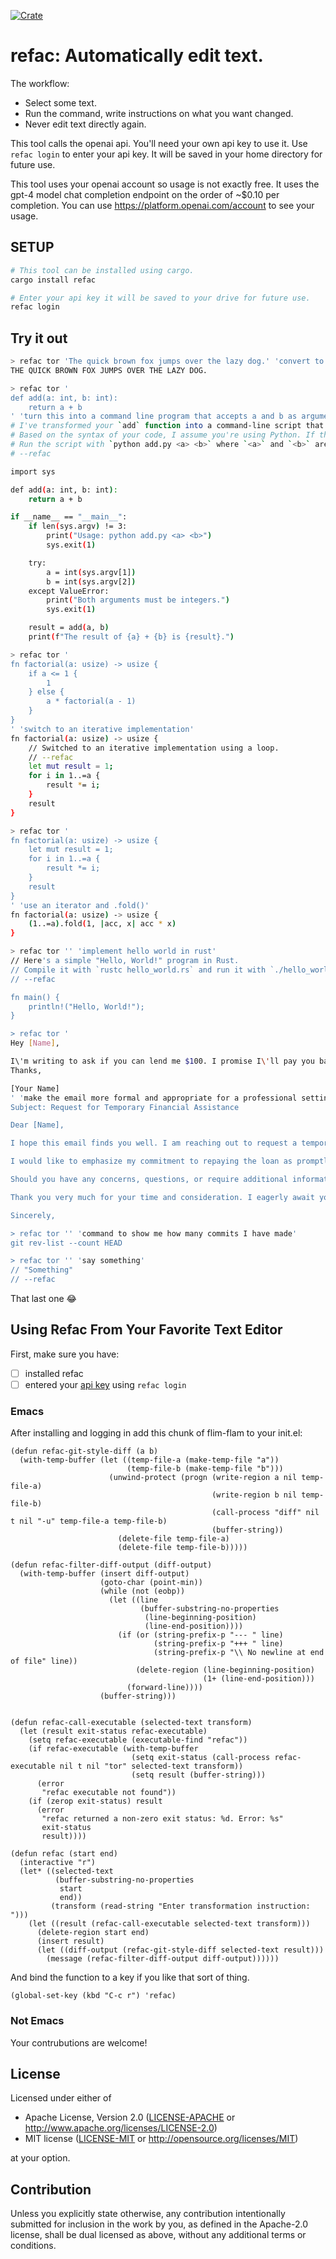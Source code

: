 [![Crate](https://img.shields.io/crates/v/refac.svg)](https://crates.io/crates/refac)

# refac: Automatically edit text.

The workflow:
- Select some text.
- Run the command, write instructions on what you want changed.
- Never edit text directly again.

This tool calls the openai api. You'll need your own api key to use it.
Use `refac login` to enter your api key. It will be saved in your home directory
for future use.

This tool uses your openai account so usage is not exactly free. It uses the gpt-4 model
chat completion endpoint on the order of ~$0.10 per completion.
You can use https://platform.openai.com/account to see your usage.

## SETUP

```bash
# This tool can be installed using cargo.
cargo install refac

# Enter your api key it will be saved to your drive for future use.
refac login
```

## Try it out

```bash
> refac tor 'The quick brown fox jumps over the lazy dog.' 'convert to all caps'
THE QUICK BROWN FOX JUMPS OVER THE LAZY DOG.

> refac tor '
def add(a: int, b: int):
    return a + b
' 'turn this into a command line program that accepts a and b as arguments, printing the result'`
# I've transformed your `add` function into a command-line script that accepts two integer arguments and prints their sum.
# Based on the syntax of your code, I assume you're using Python. If this is incorrect, please let me know.
# Run the script with `python add.py <a> <b>` where `<a>` and `<b>` are the integers you want to add.
# --refac

import sys

def add(a: int, b: int):
    return a + b

if __name__ == "__main__":
    if len(sys.argv) != 3:
        print("Usage: python add.py <a> <b>")
        sys.exit(1)

    try:
        a = int(sys.argv[1])
        b = int(sys.argv[2])
    except ValueError:
        print("Both arguments must be integers.")
        sys.exit(1)

    result = add(a, b)
    print(f"The result of {a} + {b} is {result}.")

> refac tor '
fn factorial(a: usize) -> usize {
    if a <= 1 {
        1
    } else {
        a * factorial(a - 1)
    }
}
' 'switch to an iterative implementation'
fn factorial(a: usize) -> usize {
    // Switched to an iterative implementation using a loop.
    // --refac
    let mut result = 1;
    for i in 1..=a {
        result *= i;
    }
    result
}

> refac tor '
fn factorial(a: usize) -> usize {
	let mut result = 1;
	for i in 1..=a {
		result *= i;
	}
	result
}
' 'use an iterator and .fold()'
fn factorial(a: usize) -> usize {
    (1..=a).fold(1, |acc, x| acc * x)
}

> refac tor '' 'implement hello world in rust'
// Here's a simple "Hello, World!" program in Rust.
// Compile it with `rustc hello_world.rs` and run it with `./hello_world`.
// --refac

fn main() {
    println!("Hello, World!");
}

> refac tor '
Hey [Name],

I\'m writing to ask if you can lend me $100. I promise I\'ll pay you back as soon as possible.
Thanks,

[Your Name]
' 'make the email more formal and appropriate for a professional setting'
Subject: Request for Temporary Financial Assistance

Dear [Name],

I hope this email finds you well. I am reaching out to request a temporary financial loan of $100. Due to unforeseen circumstances, I find myself in a situation where I require immediate support. Please know that I do not take this request lightly, and I understand the responsibility that comes with borrowing money.

I would like to emphasize my commitment to repaying the loan as promptly as possible. Your assistance during this challenging time would be greatly appreciated, and I assure you that I am doing everything in my power to improve my financial situation.

Should you have any concerns, questions, or require additional information, please do not hesitate to reach out to me. I am more than happy to discuss the matter further.

Thank you very much for your time and consideration. I eagerly await your response.

Sincerely,

> refac tor '' 'command to show me how many commits I have made'
git rev-list --count HEAD

> refac tor '' 'say something'
// "Something"
// --refac
```

That last one 😂

## Using Refac From Your Favorite Text Editor

First, make sure you have:
- [ ] installed refac
- [ ] entered your [api key](https://platform.openai.com/account/api-keys) using `refac login`

### Emacs

After installing and logging in add this chunk of flim-flam to your init.el:

```elisp
(defun refac-git-style-diff (a b)
  (with-temp-buffer (let ((temp-file-a (make-temp-file "a"))
                          (temp-file-b (make-temp-file "b")))
                      (unwind-protect (progn (write-region a nil temp-file-a)
                                             (write-region b nil temp-file-b)
                                             (call-process "diff" nil t nil "-u" temp-file-a temp-file-b)
                                             (buffer-string))
                        (delete-file temp-file-a)
                        (delete-file temp-file-b)))))

(defun refac-filter-diff-output (diff-output)
  (with-temp-buffer (insert diff-output)
                    (goto-char (point-min))
                    (while (not (eobp))
                      (let ((line
                             (buffer-substring-no-properties
                              (line-beginning-position)
                              (line-end-position))))
                        (if (or (string-prefix-p "--- " line)
                                (string-prefix-p "+++ " line)
                                (string-prefix-p "\\ No newline at end of file" line))
                            (delete-region (line-beginning-position)
                                           (1+ (line-end-position)))
                          (forward-line))))
                    (buffer-string)))


(defun refac-call-executable (selected-text transform)
  (let (result exit-status refac-executable)
    (setq refac-executable (executable-find "refac"))
    (if refac-executable (with-temp-buffer
                           (setq exit-status (call-process refac-executable nil t nil "tor" selected-text transform))
                           (setq result (buffer-string)))
      (error
       "refac executable not found"))
    (if (zerop exit-status) result
      (error
       "refac returned a non-zero exit status: %d. Error: %s"
       exit-status
       result))))

(defun refac (start end)
  (interactive "r")
  (let* ((selected-text
          (buffer-substring-no-properties
           start
           end))
         (transform (read-string "Enter transformation instruction: ")))
    (let ((result (refac-call-executable selected-text transform)))
      (delete-region start end)
      (insert result)
      (let ((diff-output (refac-git-style-diff selected-text result)))
        (message (refac-filter-diff-output diff-output))))))
```

And bind the function to a key if you like that sort of thing.

```elisp
(global-set-key (kbd "C-c r") 'refac)
```

### Not Emacs

Your contrubutions are welcome!

## License

Licensed under either of

 * Apache License, Version 2.0
   ([LICENSE-APACHE](LICENSE-APACHE) or http://www.apache.org/licenses/LICENSE-2.0)
 * MIT license
   ([LICENSE-MIT](LICENSE-MIT) or http://opensource.org/licenses/MIT)

at your option.

## Contribution

Unless you explicitly state otherwise, any contribution intentionally submitted
for inclusion in the work by you, as defined in the Apache-2.0 license, shall be
dual licensed as above, without any additional terms or conditions.
